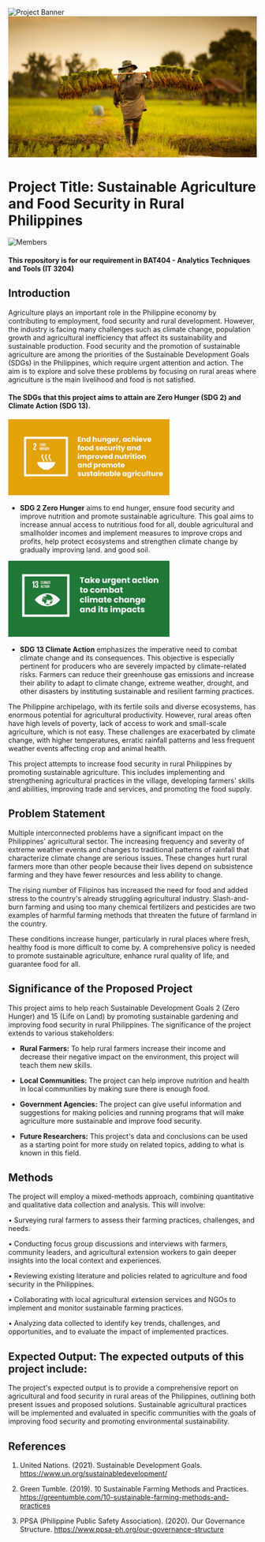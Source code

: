 ![Project Banner](https://github.com/JerichoAmargo/ATT---PROJECT-PROPOSAL/blob/main/Project%20Banner.png)
![Background](https://github.com/JerichoAmargo/ATT---PROJECT-PROPOSAL/blob/main/Background.jpg)

# Project Title: Sustainable Agriculture and Food Security in Rural Philippines

![Members](https://github.com/JerichoAmargo/ATT---PROJECT-PROPOSAL/blob/main/Members.png)
#### This repository is for our requirement in BAT404 - Analytics Techniques and Tools (IT 3204)

## Introduction
  Agriculture plays an important role in the Philippine economy by contributing to employment, food security and rural development. However, the industry is facing many challenges such as climate change, population growth and agricultural inefficiency that affect its sustainability and sustainable production. Food security and the promotion of sustainable agriculture are among the priorities of the Sustainable Development Goals (SDGs) in the Philippines, which require urgent attention and action. The aim is to explore and solve these problems by focusing on rural areas where agriculture is the main livelihood and food is not satisfied. 

#### The SDGs that this project aims to attain are Zero Hunger (SDG 2) and Climate Action (SDG 13).

![SDG 2](https://github.com/JerichoAmargo/ATT---PROJECT-PROPOSAL/blob/main/SDG%202.png)
*  **SDG 2 Zero Hunger** aims to end hunger, ensure food security and improve nutrition and promote sustainable agriculture. This goal aims to increase annual access to nutritious food for all, double agricultural and smallholder incomes and implement measures to improve crops and profits, help protect ecosystems and strengthen climate change by gradually improving land. and good soil.

![SDG 13](https://github.com/JerichoAmargo/ATT---PROJECT-PROPOSAL/blob/main/SDG%2013.png)
*  **SDG 13 Climate Action** emphasizes the imperative need to combat climate change and its consequences. This objective is especially pertinent for producers who are severely impacted by climate-related risks. Farmers can reduce their greenhouse gas emissions and increase their ability to adapt to climate change, extreme weather, drought, and other disasters by instituting sustainable and resilient farming practices.
  
The Philippine archipelago, with its fertile soils and diverse ecosystems, has enormous potential for agricultural productivity. However, rural areas often have high levels of poverty, lack of access to work and small-scale agriculture, which is not easy. These challenges are exacerbated by climate change, with higher temperatures, erratic rainfall patterns and less frequent weather events affecting crop and animal health.   

This project attempts to increase food security in rural Philippines by promoting sustainable agriculture.   This includes implementing and strengthening agricultural practices in the village, developing farmers' skills and abilities, improving trade and services, and promoting the food supply.


## Problem Statement
 Multiple interconnected problems have a significant impact on the Philippines' agricultural sector. The increasing frequency and severity of extreme weather events and changes to traditional patterns of rainfall that characterize climate change are serious issues. These changes hurt rural farmers more than other people because their lives depend on subsistence farming and they have fewer resources and less ability to change.
 
The rising number of Filipinos has increased the need for food and added stress to the country's already struggling agricultural industry. Slash-and-burn farming and using too many chemical fertilizers and pesticides are two examples of harmful farming methods that threaten the future of farmland in the country.

These conditions increase hunger, particularly in rural places where fresh, healthy food is more difficult to come by. A comprehensive policy is needed to promote sustainable agriculture, enhance rural quality of life, and guarantee food for all.


## Significance of the Proposed Project
  This project aims to help reach Sustainable Development Goals 2 (Zero Hunger) and 15 (Life on Land) by promoting sustainable gardening and improving food security in rural Philippines. The significance of the project extends to various stakeholders:
  
* **Rural Farmers:** To help rural farmers increase their income and decrease their negative impact on the environment, this project will teach them new skills.

* **Local Communities:** The project can help improve nutrition and health in local communities by making sure there is enough food.

* **Government Agencies:** The project can give useful information and suggestions for making policies and running programs that will make agriculture more sustainable and improve food security.

* **Future Researchers:** This project's data and conclusions can be used as a starting point for more study on related topics, adding to what is known in this field.

  
## Methods
The project will employ a mixed-methods approach, combining quantitative and qualitative data collection and analysis. This will involve:

•	Surveying rural farmers to assess their farming practices, challenges, and needs.

•	Conducting focus group discussions and interviews with farmers, community leaders, and agricultural extension workers to gain deeper insights into the local context and experiences.

•	Reviewing existing literature and policies related to agriculture and food security in the Philippines.

•	Collaborating with local agricultural extension services and NGOs to implement and monitor sustainable farming practices.

•	Analyzing data collected to identify key trends, challenges, and opportunities, and to evaluate the impact of implemented practices.

## Expected Output: The expected outputs of this project include:

  The project's expected output is to provide a comprehensive report on agricultural and food security in rural areas of the Philippines, outlining both present issues and proposed solutions. Sustainable agricultural practices will be implemented and evaluated in specific communities with the goals of improving food security and promoting environmental sustainability.

## References
1. United Nations. (2021). Sustainable Development Goals. https://www.un.org/sustainabledevelopment/

2. Green Tumble. (2019). 10 Sustainable Farming Methods and Practices. https://greentumble.com/10-sustainable-farming-methods-and-practices

3. PPSA (Philippine Public Safety Association). (2020). Our Governance Structure. https://www.ppsa-ph.org/our-governance-structure
